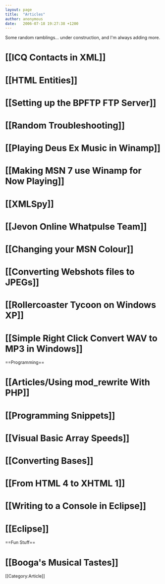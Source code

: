 ```yaml
---
layout: page
title:  "Articles"
author: anonymous
date:   2006-07-18 19:27:38 +1200
---
```


Some random ramblings... under construction, and I'm always adding more.

# [[ICQ Contacts in XML]]
# [[HTML Entities]]
# [[Setting up the BPFTP FTP Server]]
# [[Random Troubleshooting]]
# [[Playing Deus Ex Music in Winamp]]
# [[Making MSN 7 use Winamp for Now Playing]]
# [[XMLSpy]]
# [[Jevon Online Whatpulse Team]]
# [[Changing your MSN Colour]]
# [[Converting Webshots files to JPEGs]]
# [[Rollercoaster Tycoon on Windows XP]]
# [[Simple Right Click Convert WAV to MP3 in Windows]]

==Programming==
# [[Articles/Using mod_rewrite With PHP]]
# [[Programming Snippets]]
# [[Visual Basic Array Speeds]]
# [[Converting Bases]]
# [[From HTML 4 to XHTML 1]]
# [[Writing to a Console in Eclipse]]
# [[Eclipse]]

==Fun Stuff==
# [[Booga's Musical Tastes]]

[[Category:Article]]
